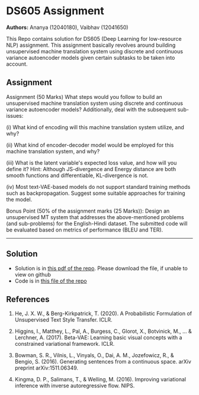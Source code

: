# DS605 Assignment

**Authors:** Ananya (12040180), Vaibhav (12041650)

This Repo contains solution for DS605 (Deep Learning for low-resource NLP) assignment. This assignment basically revolves around building unsupervised machine translation system using discrete and continuous variance autoencoder models given certain subtasks to be taken into account.


## Assignment 
Assignment (50 Marks) What steps would you follow to build an unsupervised machine translation system using discrete and continuous variance autoencoder models? Additionally, deal with the subsequent sub-issues:

(i) What kind of encoding will this machine translation system utilize, and why? 

(ii) What kind of encoder-decoder model would be employed for this machine translation system, and why? 

(iii) What is the latent variable's expected loss value, and how will you define it? Hint: Although JS-divergence and Energy distance are both smooth functions and differentiable, KL-divergence is not.

(iv) Most text-VAE-based models do not support standard training methods such as backpropagation. Suggest some suitable approaches for training the model.

Bonus Point (50% of the assignment marks (25 Marks)): Design an unsupervised MT system that addresses the above-mentioned problems (and sub-problems) for the English-Hindi dataset. The submitted code will be evaluated based on metrics of performance (BLEU and TER).

---

## Solution
- Solution is in [this pdf of the repo](https://github.com/Ananyaiitbhilai/Unsupervised-MT-using-VAEs/blob/main/DS605_assignment1-2.pdf). Please download the file, if unable to view on github
- Code is in [this file of the repo](https://github.com/Ananyaiitbhilai/Unsupervised-MT-using-VAEs/blob/main/DS605_Bonus_Question_Vaibhav_Arora_Ananya.ipynb)


## References

1. He, J. X. W., & Berg-Kirkpatrick, T. (2020). A Probabilistic Formulation of Unsupervised Text Style Transfer. ICLR.

2. Higgins, I., Matthey, L., Pal, A., Burgess, C., Glorot, X., Botvinick, M., ... & Lerchner, A. (2017). Beta-VAE: Learning basic visual concepts with a constrained variational framework. ICLR.

3. Bowman, S. R., Vilnis, L., Vinyals, O., Dai, A. M., Jozefowicz, R., & Bengio, S. (2016). Generating sentences from a continuous space. arXiv preprint arXiv:1511.06349.

4. Kingma, D. P., Salimans, T., & Welling, M. (2016). Improving variational inference with inverse autoregressive flow. NIPS.
